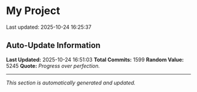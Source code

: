 # My Project


Last updated: 2025-10-24 16:25:37






































































































































































































































































































































































































































































































































































































































































































































































































































































































































































































































































































































































































































































































































































































































































































































































































































































































































































































































































































































































































































































## Auto-Update Information

**Last Updated:** 2025-10-24 16:51:03
**Total Commits:** 1599
**Random Value:** 5245
**Quote:** _Progress over perfection._

---
_This section is automatically generated and updated._